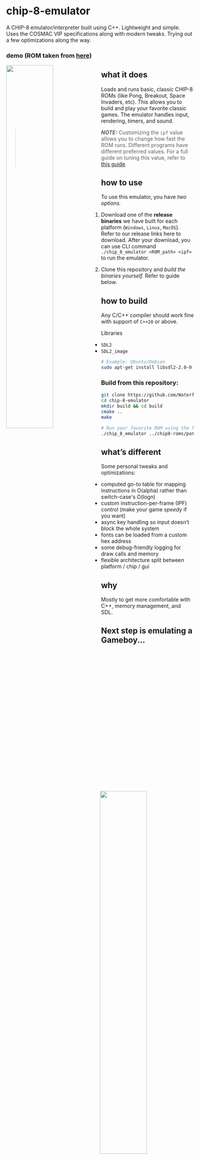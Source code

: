 # chip-8-emulator

A CHIP-8 emulator/interpreter built using C++. Lightweight and simple. Uses the COSMAC VIP specifications along with modern tweaks. Trying out a few optimizations along the way.

### demo (ROM taken from [here](https://github.com/kripod/chip8-roms/tree/c723a9ed1205a215c5b1e45e994eb54acc243c9e))

<img align="left" src="https://github.com/Waterfountain10/chip-8-emulator/blob/main/src/public/pong.gif" width="50%">
<img align="right" src="https://github.com/Waterfountain10/chip-8-emulator/blob/main/src/public/space-invaders.gif" width="50%">

## what it does

Loads and runs basic, classic CHIP-8 ROMs (like Pong, Breakout, Space Invaders, etc). This allows you to build and play your favorite classic games. The emulator handles input, rendering, timers, and sound.

> **_NOTE:_**  Customizing the `ipf` value allows you to change how fast the ROM runs. Different programs have different preferred values. For a full guide on tuning this value, refer to [this guide](https://tobiasvl.github.io/blog/write-a-chip-8-emulator/#timing).

## how to use 

To use this emulator, you have _two options._

1. Download one of the **release binaries** we have built for each platform (`Windows`, `Linux`, `MacOS`). Refer to our release links here to download. After your download, you can use CLI command `./chip_8_emulator <ROM_path> <ipf>` to run the emulator.

2. Clone this repository and _build the binaries yourself._ Refer to guide below.

## how to build

Any C/C++ compiler should work fine with support of `C++20` or above.

Libraries
- `SDL2`
- `SDL2_image`

```bash
# Example: Ubuntu/Debian
sudo apt-get install libsdl2-2.0-0
```

### Build from this repository:

```bash
git clone https://github.com/Waterfountain10/chip-8-emulator.git
cd chip-8-emulator
mkdir build && cd build
cmake ..
make

# Run your favorite ROM using the format: ./chip_8_emulator <ROM_path> <ipf>
./chip_8_emulator ../chip8-roms/pong.ch8 12
```

## what’s different

Some personal tweaks and optimizations:

* computed go-to table for mapping instructions in O(alpha) rather than switch-case's O(logn)
* custom instruction-per-frame (IPF) control (make your game _speedy_ if you want)
* async key handling so input doesn’t block the whole system
* fonts can be loaded from a custom hex address
* some debug-friendly logging for draw calls and memory
* flexible architecture split between platform / chip / gui

## why

Mostly to get more comfortable with C++, memory management, and SDL. 

## Next step is emulating a Gameboy... 
